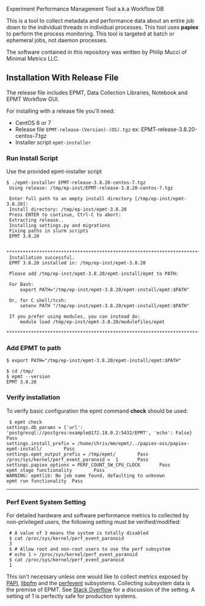 Experiment Performance Management Tool a.k.a Workflow DB

This is a tool to collect metadata and performance data about an entire job down to the individual threads in individual processes. This tool uses **papiex** to perform the process monitoring. This tool is targeted at batch or ephemeral jobs, not daemon processes. 

The software contained in this repository was written by Philip Mucci of Minimal Metrics LLC.

## Installation With Release File

The release file includes EPMT, Data Collection Libraries, Notebook and EPMT Workflow GUI. 

For installing with a release file you'll need:

* CentOS 6 or 7
* Release file `EPMT-release-(Version)-(OS).tgz` ex: EPMT-release-3.8.20-centos-7.tgz
* Installer script `epmt-installer`

### Run Install Script

Use the provided epmt-installer script 

```
$ ./epmt-installer EPMT-release-3.8.20-centos-7.tgz 
 Using release: /tmp/ep-inst/EPMT-release-3.8.20-centos-7.tgz
 
 Enter full path to an empty install directory [/tmp/ep-inst/epmt-3.8.20]: 
 Install directory: /tmp/ep-inst/epmt-3.8.20
 Press ENTER to continue, Ctrl-C to abort: 
 Extracting release..
 Installing settings.py and migrations
 Fixing paths in slurm scripts
 EPMT 3.8.20
 
 ***********************************************************************
 Installation successful.
 EPMT 3.8.20 installed in: /tmp/ep-inst/epmt-3.8.20
 
 Please add /tmp/ep-inst/epmt-3.8.20/epmt-install/epmt to PATH:
 
 For Bash:
     export PATH="/tmp/ep-inst/epmt-3.8.20/epmt-install/epmt:$PATH"
 
 Or, for C shell/tcsh:
     setenv PATH "/tmp/ep-inst/epmt-3.8.20/epmt-install/epmt:$PATH"
 
 If you prefer using modules, you can instead do:
     module load /tmp/ep-inst/epmt-3.8.20/modulefiles/epmt
 ***********************************************************************
```

### Add EPMT to path

```text
$ export PATH="/tmp/ep-inst/epmt-3.8.20/epmt-install/epmt:$PATH"

$ cd /tmp/
$ epmt --version
EPMT 3.8.20
```

### Verify installation

To verify basic configuration the epmt command **check** should be used:

```text
 $ epmt check
settings.db_params = {'url': 'postgresql://postgres:example@172.18.0.2:5432/EPMT', 'echo': False}       Pass
settings.install_prefix = /home/chris/mm/epmt/../papiex-oss/papiex-epmt-install/        Pass
settings.epmt_output_prefix = /tmp/epmt/        Pass
/proc/sys/kernel/perf_event_paranoid =  1       Pass
settings.papiex_options = PERF_COUNT_SW_CPU_CLOCK       Pass
epmt stage functionality        Pass
WARNING: epmtlib: No job name found, defaulting to unknown
epmt run functionality  Pass
```


---


### Perf Event System Setting

For detailed hardware and software performance metrics to collected by non-privileged users, the following setting must be verified/modified:

```text
 # A value of 3 means the system is totally disabled
 $ cat /proc/sys/kernel/perf_event_paranoid
 3 
 $ # Allow root and non-root users to use the perf subsystem
 # echo 1 > /proc/sys/kernel/perf_event_paranoid
 $ cat /proc/sys/kernel/perf_event_paranoid
 1

```

This isn't necessary unless one would like to collect metrics exposed by [PAPI](http://icl.utk.edu/papi/), [libpfm](http://perfmon2.sourceforge.net/) and the [perfevent](http://web.eece.maine.edu/~vweaver/projects/perf_events/) subsystems. Collecting subsystem data is the premise of EPMT. See [Stack Overflow](https://stackoverflow.com/questions/51911368/what-restriction-is-perf-event-paranoid-1-actually-putting-on-x86-perf) for a discussion of the setting. A setting of 1 is perfectly safe for production systems.
